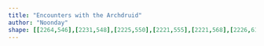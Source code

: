 ```yaml
---
title: "Encounters with the Archdruid"
author: "Noonday"
shape: [[2264,546],[2231,548],[2225,550],[2221,555],[2221,568],[2226,613],[2233,726],[2235,739],[2236,780],[2241,846],[2241,868],[2248,958],[2251,1025],[2259,1124],[2261,1191],[2264,1222],[2264,1249],[2267,1270],[2268,1297],[2271,1316],[2275,1389],[2280,1440],[2283,1456],[2283,1479],[2287,1503],[2287,1525],[2291,1543],[2293,1563],[2298,1579],[2299,1591],[2304,1605],[2304,1614],[2319,1668],[2324,1696],[2329,1707],[2330,1713],[2345,1748],[2355,1761],[2364,1764],[2405,1763],[2428,1759],[2437,1756],[2442,1751],[2445,1741],[2441,1692],[2438,1680],[2439,1665],[2435,1633],[2434,1604],[2432,1595],[2429,1536],[2426,1513],[2426,1490],[2424,1476],[2422,1427],[2420,1418],[2416,1349],[2413,1322],[2413,1303],[2411,1293],[2410,1254],[2403,1163],[2401,1105],[2399,1093],[2398,1063],[2396,1054],[2396,1037],[2393,1013],[2391,965],[2386,905],[2386,885],[2383,861],[2383,832],[2381,816],[2378,729],[2376,714],[2371,615],[2369,604],[2367,555],[2365,550],[2361,547],[2299,546]]
---
```

